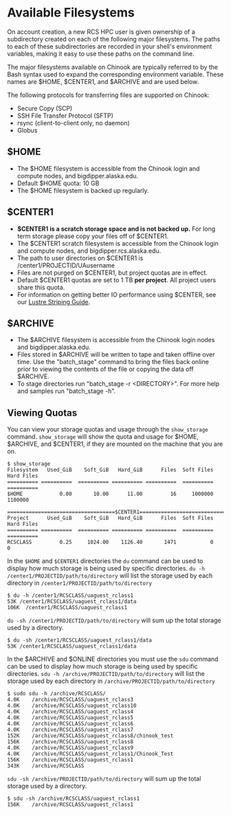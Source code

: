 # Available Filesystems

On account creation, a new RCS HPC user is given ownership of a subdirectory created on each of the following major filesystems. The paths to each of these subdirectories are recorded in your shell's environment variables, making it easy to use these paths on the command line.

The major filesystems available on Chinook are typically referred to by the Bash syntax used to expand the corresponding environment variable. These names are $HOME, $CENTER1, and $ARCHIVE and are used below.

The following protocols for transferring files are supported on Chinook:

* Secure Copy \(SCP\)
* SSH File Transfer Protocol \(SFTP\)
* rsync \(client-to-client only, no daemon\)
* Globus

## $HOME  <a id="home"></a>

* The $HOME filesystem is accessible from the Chinook login and compute nodes, and bigdipper.alaska.edu.
* Default $HOME quota: 10 GB
* The $HOME filesystem is backed up regularly.

## $CENTER1  <a id="center"></a>

* **$CENTER1 is a scratch storage space and is not backed up.** For long term storage please copy your files off of $CENTER1.
* The $CENTER1 scratch filesystem is accessible from the Chinook login and compute nodes, and bigdipper.rcs.alaska.edu.
* The path to user directories on $CENTER1 is /center1/PROJECTID/UAusername
* Files are not purged on $CENTER1, but project quotas are in effect.
* Default $CENTER1 quotas are set to 1 TB **per project**. All project users share this quota.
* For information on getting better IO performance using $CENTER, see our [Lustre Striping Guide](https://uaf-rcs.gitbook.io/uaf-rcs-storage-docs/lustre_striping_guide).

## $ARCHIVE  <a id="archive"></a>

* The $ARCHIVE filesystem is accessible from the Chinook login nodes and bigdipper.alaska.edu.
* Files stored in $ARCHIVE will be written to tape and taken offline over time. Use the "batch\_stage" command to bring the files back online prior to viewing the contents of the file or copying the data off $ARCHIVE.
* To stage directories run "batch\_stage -r &lt;DIRECTORY&gt;". For more help and samples run "batch\_stage -h".

## Viewing Quotas  <a id="quotas"></a>

You can view your storage quotas and usage through the `show_storage` command. `show_storage` will show the quota and usage for $HOME, $ARCHIVE, and $CENTER1, if they are mounted on the machine that you are on.

```text
$ show_storage 
Filesystem   Used_GiB    Soft_GiB   Hard_GiB      Files  Soft Files Hard Files
========== ==========  ========== ========== ==========  ========== ==========
$HOME            0.00       10.00      11.00         16     1000000    1100000

===================================$CENTER1===================================
Project      Used_GiB    Soft_GiB   Hard_GiB      Files  Soft Files Hard Files
========== ==========  ========== ========== ==========  ========== ==========
RCSCLASS         0.25     1024.00    1126.40       1471           0          0
```

In the `$HOME` and `$CENTER1` directories the `du` command can be used to display how much storage is being used by specific directories. `du -h /center1/PROJECTID/path/to/directory` will list the storage used by each directory in `/center1/PROJECTID/path/to/directory`

```text
$ du -h /center1/RCSCLASS/uaguest_rclass1
53K /center1/RCSCLASS/uaguest_rclass1/data
106K  /center1/RCSCLASS/uaguest_rclass1
```

`du -sh /center1/PROJECTID/path/to/directory` will sum up the total storage used by a directory.

```text
$ du -sh /center1/RCSCLASS/uaguest_rclass1/data
53K /center1/RCSCLASS/uaguest_rclass1/data
```

In the $ARCHIVE and $ONLINE directories you must use the `sdu` command can be used to display how much storage is being used by specific directories. `sdu -h /archive/PROJECTID/path/to/directory` will list the storage used by each directory in `/archive/PROJECTID/path/to/directory`

```text
$ sudo sdu -h /archive/RCSCLASS/
4.0K	/archive/RCSCLASS/uaguest_rclass3
4.0K	/archive/RCSCLASS/uaguest_rclass10
4.0K	/archive/RCSCLASS/uaguest_rclass4
4.0K	/archive/RCSCLASS/uaguest_rclass5
4.0K	/archive/RCSCLASS/uaguest_rclass6
4.0K	/archive/RCSCLASS/uaguest_rclass7
152K	/archive/RCSCLASS/uaguest_rclass8/chinook_test
156K	/archive/RCSCLASS/uaguest_rclass8
4.0K	/archive/RCSCLASS/uaguest_rclass9
4.0K	/archive/RCSCLASS/uaguest_rclass1/Chinook_Test
156K	/archive/RCSCLASS/uaguest_rclass1
343K	/archive/RCSCLASS
```

`sdu -sh /archive/PROJECTID/path/to/directory` will sum up the total storage used by a directory.

```text
$ sdu -sh /archive/RCSCLASS/uaguest_rclass1
156K	/archive/RCSCLASS/uaguest_rclass1
```